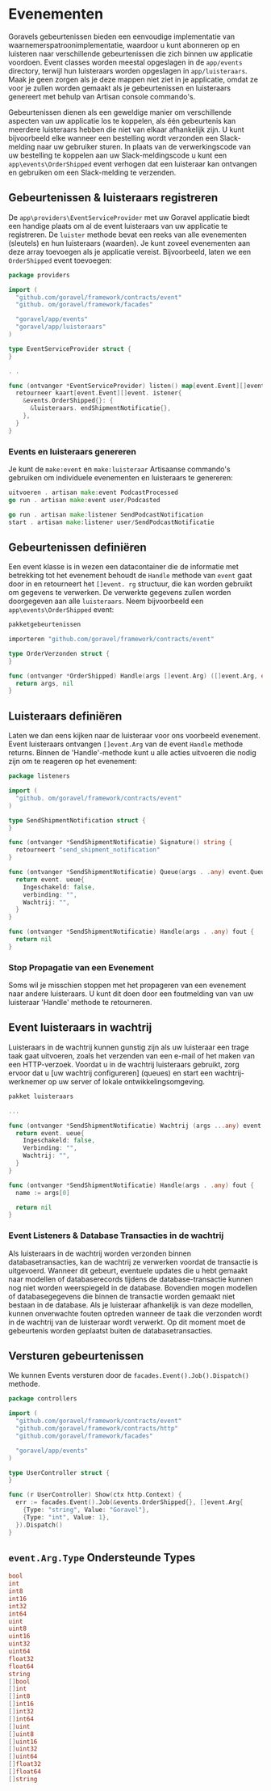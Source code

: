 # Evenementen

Goravels gebeurtenissen bieden een eenvoudige implementatie van waarnemerspatroonimplementatie, waardoor u kunt abonneren op en luisteren naar verschillende
gebeurtenissen die zich binnen uw applicatie voordoen. Event classes worden meestal opgeslagen in de `app/events` directory, terwijl hun
luisteraars worden opgeslagen in `app/luisteraars`. Maak je geen zorgen als je deze mappen niet ziet in je applicatie, omdat ze
voor je zullen worden gemaakt als je gebeurtenissen en luisteraars genereert met behulp van Artisan console commando's.

Gebeurtenissen dienen als een geweldige manier om verschillende aspecten van uw applicatie los te koppelen, als één gebeurtenis kan meerdere
luisteraars hebben die niet van elkaar afhankelijk zijn. U kunt bijvoorbeeld elke
wanneer een bestelling wordt verzonden een Slack-melding naar uw gebruiker sturen. In plaats van de verwerkingscode van uw bestelling te koppelen aan uw Slack-meldingscode u kunt
een `app\events\OrderShipped` event verhogen dat een luisteraar kan ontvangen en gebruiken om een Slack-melding te verzenden.

## Gebeurtenissen & luisteraars registreren

De `app\providers\EventServiceProvider` met uw Goravel applicatie biedt een handige plaats om
al de event luisteraars van uw applicatie te registreren. De `luister` methode bevat een reeks van alle evenementen (sleutels) en hun
luisteraars (waarden). Je kunt zoveel evenementen aan deze array toevoegen als je applicatie vereist. Bijvoorbeeld, laten we een
`OrderShipped` event toevoegen:

```go
package providers

import (
  "github.com/goravel/framework/contracts/event"
  "github. om/goravel/framework/facades"

  "goravel/app/events"
  "goravel/app/luisteraars"
)

type EventServiceProvider struct {
}

. .

func (ontvanger *EventServiceProvider) listen() map[event.Event][]event.Listener {
  retourneer kaart[event.Event][]event. istener{
    &events.OrderShipped{}: {
      &luisteraars. endShipmentNotificatie{},
    },
  }
}
```

### Events en luisteraars genereren

Je kunt de `make:event` en `make:luisteraar` Artisaanse commando's gebruiken om individuele evenementen en luisteraars te genereren:

```go
uitvoeren . artisan make:event PodcastProcessed
go run . artisan make:event user/Podcasted

go run . artisan make:listener SendPodcastNotification
start . artisan make:listener user/SendPodcastNotificatie
```

## Gebeurtenissen definiëren

Een event klasse is in wezen een datacontainer die de informatie met betrekking tot het evenement behoudt de `Handle` methode van
`event` gaat door in en retourneert het `[]event. rg` structuur, die kan worden gebruikt om gegevens te verwerken. De verwerkte gegevens zullen
worden doorgegeven aan alle `luisteraars`. Neem bijvoorbeeld een `app\events\OrderShipped` event:

```go
pakketgebeurtenissen

importeren "github.com/goravel/framework/contracts/event"

type OrderVerzonden struct {
}

func (ontvanger *OrderShipped) Handle(args []event.Arg) ([]event.Arg, error) {
  return args, nil
}
```

## Luisteraars definiëren

Laten we dan eens kijken naar de luisteraar voor ons voorbeeld evenement. Event luisteraars ontvangen `[]event.Arg` van de event
`Handle` methode returns. Binnen de 'Handle'-methode kunt u alle acties uitvoeren die nodig zijn om te reageren op het evenement:

```go
package listeners

import (
  "github. om/goravel/framework/contracts/event"
)

type SendShipmentNotification struct {
}

func (ontvanger *SendShipmentNotificatie) Signature() string {
  retourneert "send_shipment_notification"
}

func (ontvanger *SendShipmentNotificatie) Queue(args . .any) event.Queue {
  return event. ueue{
    Ingeschakeld: false,
    verbinding: "",
    Wachtrij: "",
  }
}

func (ontvanger *SendShipmentNotificatie) Handle(args . .any) fout {
  return nil
}
```

### Stop Propagatie van een Evenement

Soms wil je misschien stoppen met het propageren van een evenement naar andere luisteraars. U kunt dit doen door een foutmelding van
van uw luisteraar 'Handle' methode te retourneren.

## Event luisteraars in wachtrij

Luisteraars in de wachtrij kunnen gunstig zijn als uw luisteraar een trage taak gaat uitvoeren, zoals het verzenden van een e-mail of het maken van
een HTTP-verzoek. Voordat u in de wachtrij luisteraars gebruikt, zorg ervoor dat u [uw wachtrij configureren] (queues) en start een wachtrij-werknemer
op uw server of lokale ontwikkelingsomgeving.

```go
pakket luisteraars

...

func (ontvanger *SendShipmentNotificatie) Wachtrij (args ...any) event.Queue {
  return event. ueue{
    Ingeschakeld: false,
    Verbinding: "",
    Wachtrij: "",
  }
}

func (ontvanger *SendShipmentNotificatie) Handle(args . .any) fout {
  name := args[0]

  return nil
}
```

### Event Listeners & Database Transacties in de wachtrij

Als luisteraars in de wachtrij worden verzonden binnen databasetransacties, kan de wachtrij ze verwerken voordat de transactie
is uitgevoerd. Wanneer dit gebeurt, eventuele updates die u hebt gemaakt naar modellen of databaserecords tijdens de
database-transactie kunnen nog niet worden weerspiegeld in de database. Bovendien mogen modellen of databasegegevens die
binnen de transactie worden gemaakt niet bestaan in de database. Als je luisteraar afhankelijk is van deze modellen, kunnen onverwachte fouten
optreden wanneer de taak die verzonden wordt in de wachtrij van de luisteraar wordt verwerkt. Op dit moment moet de gebeurtenis worden geplaatst buiten
de databasetransacties.

## Versturen gebeurtenissen

We kunnen Events versturen door de `facades.Event().Job().Dispatch()` methode.

```go
package controllers

import (
  "github.com/goravel/framework/contracts/event"
  "github.com/goravel/framework/contracts/http"
  "github.com/goravel/framework/facades"

  "goravel/app/events"
)

type UserController struct {
}

func (r UserController) Show(ctx http.Context) {
  err := facades.Event().Job(&events.OrderShipped{}, []event.Arg{
    {Type: "string", Value: "Goravel"},
    {Type: "int", Value: 1},
  }).Dispatch()
}
```

## `event.Arg.Type` Ondersteunde Types

```go
bool
int
int8
int16
int32
int64
uint
uint8
uint16
uint32
uint64
float32
float64
string
[]bool
[]int
[]int8
[]int16
[]int32
[]int64
[]uint
[]uint8
[]uint16
[]uint32
[]uint64
[]float32
[]float64
[]string
```
